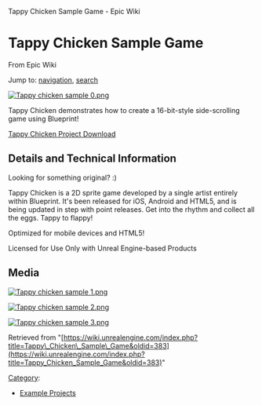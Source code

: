  Tappy Chicken Sample Game - Epic Wiki             

 

Tappy Chicken Sample Game
=========================

From Epic Wiki

Jump to: [navigation](#mw-head), [search](#p-search)

[![Tappy chicken sample 0.png](https://d26ilriwvtzlb.cloudfront.net/8/82/Tappy_chicken_sample_0.png)](/index.php?title=File:Tappy_chicken_sample_0.png)

Tappy Chicken demonstrates how to create a 16-bit-style side-scrolling game using Blueprint!

[Tappy Chicken Project Download](https://epicgames.box.com/s/iy2xl8zap9laobqy0xq9hoahr15e7fd6)

Details and Technical Information
---------------------------------

Looking for something original? :)

Tappy Chicken is a 2D sprite game developed by a single artist entirely within Blueprint. It's been released for iOS, Android and HTML5, and is being updated in step with point releases. Get into the rhythm and collect all the eggs. Tappy to flappy!

Optimized for mobile devices and HTML5!

Licensed for Use Only with Unreal Engine-based Products

Media
-----

[![Tappy chicken sample 1.png](https://d26ilriwvtzlb.cloudfront.net/d/dc/Tappy_chicken_sample_1.png)](/index.php?title=File:Tappy_chicken_sample_1.png)

[![Tappy chicken sample 2.png](https://d26ilriwvtzlb.cloudfront.net/a/a5/Tappy_chicken_sample_2.png)](/index.php?title=File:Tappy_chicken_sample_2.png)

[![Tappy chicken sample 3.png](https://d26ilriwvtzlb.cloudfront.net/8/80/Tappy_chicken_sample_3.png)](/index.php?title=File:Tappy_chicken_sample_3.png)

Retrieved from "[https://wiki.unrealengine.com/index.php?title=Tappy\_Chicken\_Sample\_Game&oldid=383](https://wiki.unrealengine.com/index.php?title=Tappy_Chicken_Sample_Game&oldid=383)"

[Category](/index.php?title=Special:Categories "Special:Categories"):

*   [Example Projects](/index.php?title=Category:Example_Projects "Category:Example Projects")